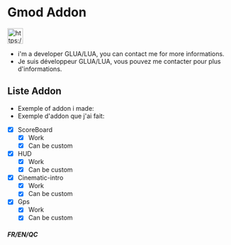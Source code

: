 # Gmod Addon

<p align="left">
<a href="https://discordapp.com/users/318856311515250692" target="blank"><img align="center" src="https://img.shields.io/badge/Contact%20Me-%237289DA.svg??style=plastic&logo=discord&logoColor=white" alt="https://blackofgame.fr/discord" height="35" /></a>
</p>

- i'm a developer GLUA/LUA, you can contact me for more informations.
- Je suis développeur GLUA/LUA, vous pouvez me contacter pour plus d'informations.

## Liste Addon
- Exemple of addon i made:
- Exemple d'addon que j'ai fait:
- [x] ScoreBoard
    - [x] Work
    - [x] Can be custom

- [x] HUD
    - [x] Work
    - [x] Can be custom

- [x] Cinematic-intro
    - [x] Work
    - [x] Can be custom

- [x] Gps
    - [x] Work
    - [x] Can be custom

##### FR/EN/QC
